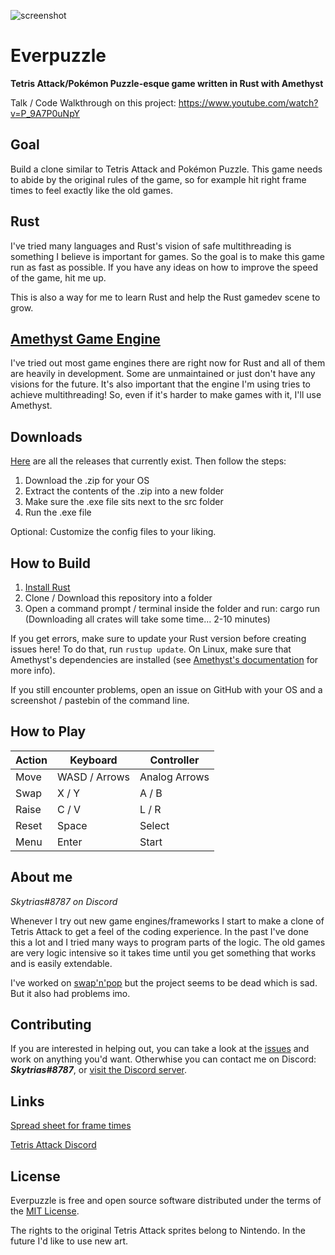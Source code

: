![screenshot](https://github.com/Skytrias/everpuzzle/blob/master/everpuzzle-04.gif "preview")

# Everpuzzle
**Tetris Attack/Pokémon Puzzle-esque game written in Rust with Amethyst**

Talk / Code Walkthrough on this project: https://www.youtube.com/watch?v=P_9A7P0uNpY

## Goal
Build a clone similar to Tetris Attack and Pokémon Puzzle. This game needs to abide by the original rules of the game, so for example hit right frame times to feel exactly like the old games.

## Rust
I've tried many languages and Rust's vision of safe multithreading is something I believe is important for games. So the goal is to make this game run as fast as possible. If you have any ideas on how to improve the speed of the game, hit me up. 

This is also a way for me to learn Rust and help the Rust gamedev scene to grow.

## [Amethyst Game Engine](https://github.com/amethyst/amethyst)
I've tried out most game engines there are right now for Rust and all of them are heavily in development. Some are unmaintained or just don't have any visions for the future. It's also important that the engine I'm using tries to achieve multithreading! So, even if it's harder to make games with it, I'll use Amethyst. 

## Downloads
[Here](https://github.com/Skytrias/everpuzzle/releases) are all the releases that currently exist. Then follow the steps:

1. Download the .zip for your OS
2. Extract the contents of the .zip into a new folder
3. Make sure the .exe file sits next to the src folder 
3. Run the .exe file

Optional: Customize the config files to your liking.

## How to Build
1. [Install Rust](https://www.rust-lang.org/en-US/install.html)
2. Clone / Download this repository into a folder
3. Open a command prompt / terminal inside the folder and run: cargo run (Downloading all crates will take some time... 2-10 minutes)

If you get errors, make sure to update your Rust version before creating issues here! To do that, run `rustup update`.
On Linux, make sure that Amethyst's dependencies are installed (see [Amethyst's documentation](https://www.amethyst.rs/book/latest/getting-started.html#required-dependencies) for more info).

If you still encounter problems, open an issue on GitHub with your OS and a screenshot / pastebin of the command line. 

## How to Play
|  Action  | Keyboard  | Controller  |
| ------------ | ------------ | ------------ |
|  Move  | WASD / Arrows  |  Analog Arrows  |
| Swap  | X / Y  |  A / B  |
| Raise | C / V  | L / R  |
| Reset | Space  | Select  |
| Menu | Enter | Start |

## About me
*Skytrias#8787 on Discord*

Whenever I try out new game engines/frameworks I start to make a clone of Tetris Attack to get a feel of the coding experience. In the past I've done this a lot and I tried many ways to program parts of the logic. The old games are very logic intensive so it takes time until you get something that works and is easily extendable.

I've worked on [swap'n'pop](https://github.com/omenking/swap-n-pop) but the project seems to be dead which is sad. But it also had problems imo.

## Contributing
If you are interested in helping out, you can take a look at the [issues](https://github.com/Skytrias/rust-attack/issues) and work on anything you'd want. Otherwhise you can contact me on Discord: ***Skytrias#8787***, or [visit the Discord server](https://discord.gg/sfXEKke).

## Links
[Spread sheet for frame times](https://docs.google.com/spreadsheets/d/1SsVXHad0z7Dbsqfj-UTd4HZSGCslujkbh7vOan61D1g/edit#gid=1601136205)

[Tetris Attack Discord](https://discordapp.com/invite/CxJwFFX)

## License
Everpuzzle is free and open source software distributed under the terms of the [MIT License](https://github.com/Skytrias/rust-attack/blob/master/LICENSE).

The rights to the original Tetris Attack sprites belong to Nintendo. In the future I'd like to use new art.
